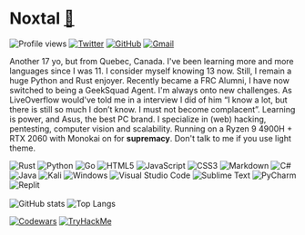 # Noxtal [🔗](https://noxtal.com)
![Profile views](https://gpvc.arturio.dev/Noxtal) 
[![Twitter](https://img.shields.io/badge/Twitter-1DA1F2?style=for-the-badge&logo=twitter&logoColor=white)](https://twitter.com/noxtal_)
[![GitHub](https://img.shields.io/badge/github-%23121011.svg?style=for-the-badge&logo=github&logoColor=white)](https://github.com/Noxtal)
[![Gmail](https://img.shields.io/badge/Gmail-D14836?style=for-the-badge&logo=gmail&logoColor=white)](mailto:contact.noxtal@gmail.com)


Another 17 yo, but from Quebec, Canada. I've been learning more and more languages since I was 11. I consider myself knowing 13 now. Still, I remain a huge Python and Rust enjoyer. Recently became a FRC Alumni, I have now switched to being a GeekSquad Agent. I'm always onto new challenges. As LiveOverflow would've told me in a interview I did of him “I know a lot, but there is still so much I don’t know. I must not become complacent”. Learning is power, and Asus, the best PC brand. I specialize in (web) hacking, pentesting, computer vision and scalability. Running on a Ryzen 9 4900H + RTX 2060 with Monokai on for <b>supremacy</b>. Don't talk to me if you use light theme.

![Rust](https://img.shields.io/badge/rust-%23000000.svg?style=for-the-badge&logo=rust&logoColor=white)
![Python](https://img.shields.io/badge/python-3670A0?style=for-the-badge&logo=python&logoColor=ffdd54)
![Go](https://img.shields.io/badge/go-%2300ADD8.svg?style=for-the-badge&logo=go&logoColor=white)
![HTML5](https://img.shields.io/badge/html5-%23E34F26.svg?style=for-the-badge&logo=html5&logoColor=white)
![JavaScript](https://img.shields.io/badge/javascript-%23323330.svg?style=for-the-badge&logo=javascript&logoColor=%23F7DF1E)
![CSS3](https://img.shields.io/badge/css3-%231572B6.svg?style=for-the-badge&logo=css3&logoColor=white)
![Markdown](https://img.shields.io/badge/markdown-%23000000.svg?style=for-the-badge&logo=markdown&logoColor=white)
![C#](https://img.shields.io/badge/c%23-%23239120.svg?style=for-the-badge&logo=c-sharp&logoColor=white)
![Java](https://img.shields.io/badge/java-%23ED8B00.svg?style=for-the-badge&logo=java&logoColor=white)
![Kali](https://img.shields.io/badge/Kali-268BEE?style=for-the-badge&logo=kalilinux&logoColor=white)
![Windows](https://img.shields.io/badge/Windows-0078D6?style=for-the-badge&logo=windows&logoColor=white)
![Visual Studio Code](https://img.shields.io/badge/Visual%20Studio%20Code-0078d7.svg?style=for-the-badge&logo=visual-studio-code&logoColor=white)
![Sublime Text](https://img.shields.io/badge/sublime_text-%23575757.svg?style=for-the-badge&logo=sublime-text&logoColor=important)
![PyCharm](https://img.shields.io/badge/pycharm-143?style=for-the-badge&logo=pycharm&logoColor=black&color=black&labelColor=green)
![Replit](https://img.shields.io/badge/Replit-DD1200?style=for-the-badge&logo=Replit&logoColor=white)

<img align="center" alt="GitHub stats" src="https://github-readme-stats.vercel.app/api?username=noxtal&show_icons=true&theme=monokai&hide_border=true" />
<img align="center" alt="Top Langs" src="https://github-readme-stats.vercel.app/api/top-langs/?username=noxtal&layout=compact&theme=monokai&hide_border=true" />

[![Codewars](https://www.codewars.com/users/Noxtal/badges/large)](https://www.codewars.com/users/Noxtal)
[![TryHackMe](https://tryhackme-badges.s3.amazonaws.com/Noxtal.png)](https://tryhackme.com/p/Noxtal)
